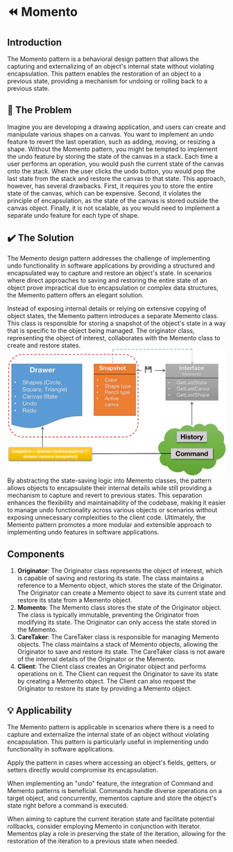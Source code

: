 
# ⏪ Momento
## Introduction
The Momento pattern is a behavioral design pattern that allows the capturing and externalizing of an object's internal state without violating encapsulation. This pattern enables the restoration of an object to a previous state, providing a mechanism for undoing or rolling back to a previous state.
##  🚨 The Problem
Imagine you are developing a drawing application, and users can create and manipulate various shapes on a canvas. You want to implement an undo feature to revert the last operation, such as adding, moving, or resizing a shape.
Without the Momento pattern, you might be tempted to implement the undo feature by storing the state of the canvas in a stack. Each time a user performs an operation, you would push the current state of the canvas onto the stack. When the user clicks the undo button, you would pop the last state from the stack and restore the canvas to that state.
This approach, however, has several drawbacks. First, it requires you to store the entire state of the canvas, which can be expensive. Second, it violates the principle of encapsulation, as the state of the canvas is stored outside the canvas object. Finally, it is not scalable, as you would need to implement a separate undo feature for each type of shape.
## ✔️ The Solution
The Memento design pattern addresses the challenge of implementing undo functionality in software applications by providing a structured and encapsulated way to capture and restore an object's state. In scenarios where direct approaches to saving and restoring the entire state of an object prove impractical due to encapsulation or complex data structures, the Memento pattern offers an elegant solution.

Instead of exposing internal details or relying on extensive copying of object states, the Memento pattern introduces a separate Memento class. This class is responsible for storing a snapshot of the object's state in a way that is specific to the object being managed. The originator class, representing the object of interest, collaborates with the Memento class to create and restore states.
![momento](../../assets/momento_pattern.png)
By abstracting the state-saving logic into Memento classes, the pattern allows objects to encapsulate their internal details while still providing a mechanism to capture and revert to previous states. This separation enhances the flexibility and maintainability of the codebase, making it easier to manage undo functionality across various objects or scenarios without exposing unnecessary complexities to the client code. Ultimately, the Memento pattern promotes a more modular and extensible approach to implementing undo features in software applications.
## Components
1. **Originator**: The Originator class represents the object of interest, which is capable of saving and restoring its state. The class maintains a reference to a Memento object, which stores the state of the Originator. The Originator can create a Memento object to save its current state and restore its state from a Memento object.
2. **Momento**: The Memento class stores the state of the Originator object. The class is typically immutable, preventing the Originator from modifying its state. The Originator can only access the state stored in the Memento.
3. **CareTaker**: The CareTaker class is responsible for managing Memento objects. The class maintains a stack of Memento objects, allowing the Originator to save and restore its state. The CareTaker class is not aware of the internal details of the Originator or the Memento.
4. **Client**: The Client class creates an Originator object and performs operations on it. The Client can request the Originator to save its state by creating a Memento object. The Client can also request the Originator to restore its state by providing a Memento object.
## 💡 Applicability
The Memento pattern is applicable in scenarios where there is a need to capture and externalize the internal state of an object without violating encapsulation. This pattern is particularly useful in implementing undo functionality in software applications.

Apply the pattern in cases where accessing an object's fields, getters, or setters directly would compromise its encapsulation.

When implementing an "undo" feature, the integration of Command and Memento patterns is beneficial. Commands handle diverse operations on a target object, and concurrently, mementos capture and store the object's state right before a command is executed.

When aiming to capture the current iteration state and facilitate potential rollbacks, consider employing Memento in conjunction with Iterator. Mementos play a role in preserving the state of the iteration, allowing for the restoration of the iteration to a previous state when needed.
